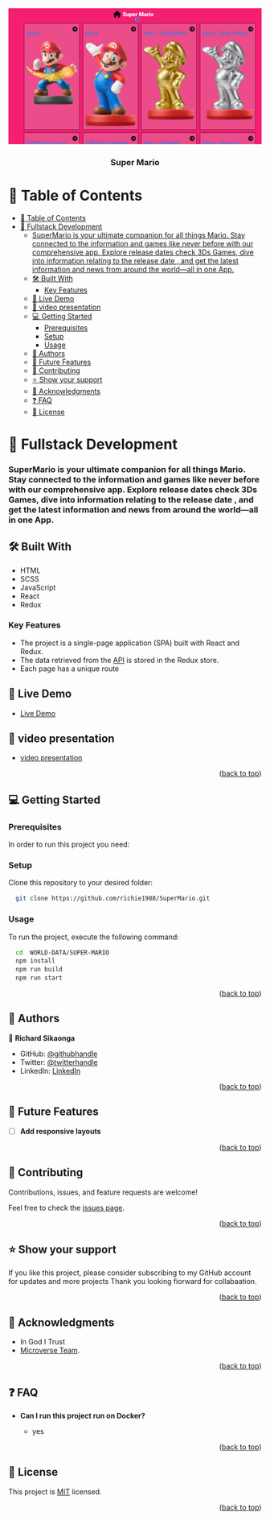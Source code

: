 <div align="center">

  <img src="./Mario-screenshot.png" alt="MarioInfo" width="auto"  height="auto" />
  <br/>

  <h3><b>Super Mario</b></h3>

</div>

# 📗 Table of Contents

- [📗 Table of Contents](#-table-of-contents)
- [📖 Fullstack Development ](#-fullstack-development-)
    - [SuperMario is your ultimate companion for all things Mario. Stay connected to the information and games like never before with our comprehensive app. Explore release dates check 3Ds Games, dive into information relating to the release date , and get the latest information and  news from around the world—all in one App.](#supermario-is-your-ultimate-companion-for-all-things-mario-stay-connected-to-the-information-and-games-like-never-before-with-our-comprehensive-app-explore-release-dates-check-3ds-games-dive-into-information-relating-to-the-release-date--and-get-the-latest-information-and--news-from-around-the-worldall-in-one-app)
  - [🛠  Built With ](#--built-with-)
    - [Key Features ](#key-features-)
  - [🚀 Live Demo ](#-live-demo-)
  - [🚀 video presentation ](#-video-presentation-)
  - [💻 Getting Started ](#-getting-started-)
    - [Prerequisites](#prerequisites)
    - [Setup](#setup)
    - [Usage](#usage)
  - [👥 Authors ](#-authors-)
  - [🔭 Future Features ](#-future-features-)
  - [🤝 Contributing ](#-contributing-)
  - [⭐️ Show your support ](#️-show-your-support-)
  - [🙏 Acknowledgments ](#-acknowledgments-)
  - [❓ FAQ ](#-faq-)
  - [📝 License ](#-license-)


# 📖 Fullstack Development <a name="SuperMario"></a>

### SuperMario is your ultimate companion for all things Mario. Stay connected to the information and games like never before with our comprehensive app. Explore release dates check 3Ds Games, dive into information relating to the release date , and get the latest information and  news from around the world—all in one App.

## 🛠  Built With <a name="built-with"></a>
- HTML
- SCSS
- JavaScript
- React
- Redux
### Key Features <a name="key-features"></a>

- The project is a single-page application (SPA) built with React and Redux.
- The data retrieved from the [API](https://www.amiiboapi.com/api/amiibo/?name=mario) is stored in the Redux store.
- Each page has a unique route

## 🚀 Live Demo <a name="live-demo"></a>

- [Live Demo](https://richardmarioinfo.onrender.com/home)

## 🚀 video presentation <a name="video-presentation"></a>

- [ video presentation ](https://www.loom.com/share/7560711542d5401c8523acdade5bd0b0?sid=99b37e01-0364-4cf0-b0b6-ae6c6d0d2831)

<p align="right">(<a href="#readme-top">back to top</a>)</p>

## 💻 Getting Started <a name="getting-started"></a>

### Prerequisites

In order to run this project you need:

### Setup

Clone this repository to your desired folder:
```sh
  git clone https://github.com/richie1988/SuperMario.git
```
### Usage

To run the project, execute the following command:

```sh
  cd  WORLD-DATA/SUPER-MARIO
  npm install
  npm run build
  npm run start
```

<p align="right">(<a href="#readme-top">back to top</a>)</p>


## 👥 Authors <a name="authors"></a>

👤 **Richard Sikaonga**
- GitHub: [@githubhandle](https://github.com/richie1988)
- Twitter: [@twitterhandle](@RICHARDSIK51272)
- LinkedIn: [LinkedIn](in/richard-sikaonga-039940275)

<p align="right">(<a href="#readme-top">back to top</a>)</p>


## 🔭 Future Features <a name="future-features"></a>

- [ ] **Add responsive layouts**

<p align="right">(<a href="#readme-top">back to top</a>)</p>

## 🤝 Contributing <a name="contributing"></a>

Contributions, issues, and feature requests are welcome!

Feel free to check the [issues page](https://github.com/richie1988/SuperMario/issues).

<p align="right">(<a href="#readme-top">back to top</a>)</p>



## ⭐️ Show your support <a name="support"></a>

If you like this project, please consider subscribing to my GitHub account for updates and more projects Thank you looking fiorward for collabaation.

<p align="right">(<a href="#readme-top">back to top</a>)</p>


## 🙏 Acknowledgments <a name="acknowledgements"></a>
- In God I Trust
- [Microverse Team](https://www.microverse.org/).

<p align="right">(<a href="#readme-top">back to top</a>)</p>

## ❓ FAQ <a name="faq"></a>

- **Can I run this project run on Docker?**

  - yes

<p align="right">(<a href="#readme-top">back to top</a>)</p>

## 📝 License <a name="license"></a>

This project is [MIT](./LICENSE) licensed.

<p align="right">(<a href="#readme-top">back to top</a>)</p>
